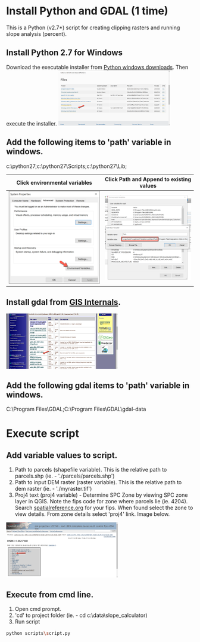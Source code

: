 # Install Python and GDAL (1 time)

This is a Python (v2.7*) script for creating clipping rasters and running slope analysis (percent).

## Install Python 2.7 for Windows
Download the executable installer from [Python windows downloads](https://www.python.org/downloads/windows/). Then execute the installer. 
<img src="/images/python_windows.png" width="300" title="Proj4 link">

## Add the following items to 'path' variable in windows.
c:\python27;c:\python27\Scripts;c:\python27\Lib;

Click environmental variables |  Click Path and Append to existing values
:-------------------------:|:-------------------------:
<img src="/images/path1.png" width="300" title="Proj4 link"> | <img src="/images/path2.png" width="300" title="Proj4 link">


## Install gdal from [GIS Internals](https://www.gisinternals.com/query.html?content=filelist&file=release-1911-x64-gdal-2-4-4-mapserver-7-4-3.zip).
<img src="/images/gdal1.png" width="300" title="Proj4 link">

## Add the following gdal items to 'path' variable in windows.
C:\Program Files\GDAL;C:\Program Files\GDAL\gdal-data

# Execute script

## Add variable values to script.
1) Path to parcels (shapefile variable). This is the relative path to parcels.shp (ie. - './parcels/parcels.shp')
2) Path to input DEM raster (raster variable). This is the relative path to dem raster (ie. - './myraster.tif')  
3) Proj4 text (proj4 variable) - Determine SPC Zone by viewing SPC zone layer in QGIS. Note the fips code for zone where parcels lie (ie. 4204). Search [spatialreference.org](https://spatialreference.org/) for your fips.  When found select the zone to view details.  From zone details select 'proj4' link. Image below.

<img src="/images/proj4.png" width="300" title="Proj4 link">

## Execute from cmd line.
1) Open cmd prompt.
2) 'cd' to project folder (ie. - cd c:\data\slope_calculator) 
3) Run script
```bash
python scripts\script.py
```